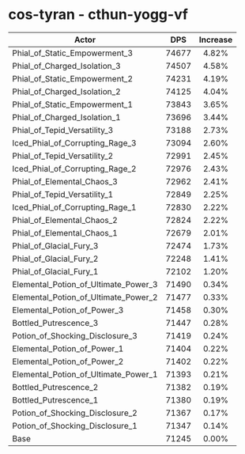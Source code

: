 # cos-tyran - cthun-yogg-vf
| Actor | DPS | Increase |
|---|:---:|:---:|
|Phial_of_Static_Empowerment_3|74677|4.82%|
|Phial_of_Charged_Isolation_3|74507|4.58%|
|Phial_of_Static_Empowerment_2|74231|4.19%|
|Phial_of_Charged_Isolation_2|74125|4.04%|
|Phial_of_Static_Empowerment_1|73843|3.65%|
|Phial_of_Charged_Isolation_1|73696|3.44%|
|Phial_of_Tepid_Versatility_3|73188|2.73%|
|Iced_Phial_of_Corrupting_Rage_3|73094|2.60%|
|Phial_of_Tepid_Versatility_2|72991|2.45%|
|Iced_Phial_of_Corrupting_Rage_2|72976|2.43%|
|Phial_of_Elemental_Chaos_3|72962|2.41%|
|Phial_of_Tepid_Versatility_1|72849|2.25%|
|Iced_Phial_of_Corrupting_Rage_1|72830|2.22%|
|Phial_of_Elemental_Chaos_2|72824|2.22%|
|Phial_of_Elemental_Chaos_1|72679|2.01%|
|Phial_of_Glacial_Fury_3|72474|1.73%|
|Phial_of_Glacial_Fury_2|72248|1.41%|
|Phial_of_Glacial_Fury_1|72102|1.20%|
|Elemental_Potion_of_Ultimate_Power_3|71490|0.34%|
|Elemental_Potion_of_Ultimate_Power_2|71477|0.33%|
|Elemental_Potion_of_Power_3|71458|0.30%|
|Bottled_Putrescence_3|71447|0.28%|
|Potion_of_Shocking_Disclosure_3|71419|0.24%|
|Elemental_Potion_of_Power_1|71404|0.22%|
|Elemental_Potion_of_Power_2|71402|0.22%|
|Elemental_Potion_of_Ultimate_Power_1|71393|0.21%|
|Bottled_Putrescence_2|71382|0.19%|
|Bottled_Putrescence_1|71380|0.19%|
|Potion_of_Shocking_Disclosure_2|71367|0.17%|
|Potion_of_Shocking_Disclosure_1|71347|0.14%|
|Base|71245|0.00%|
